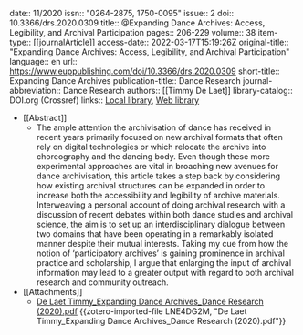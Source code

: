 date:: 11/2020
issn:: "0264-2875, 1750-0095"
issue:: 2
doi:: 10.3366/drs.2020.0309
title:: @Expanding Dance Archives: Access, Legibility, and Archival Participation
pages:: 206-229
volume:: 38
item-type:: [[journalArticle]]
access-date:: 2022-03-17T15:19:26Z
original-title:: "Expanding Dance Archives: Access, Legibility, and Archival Participation"
language:: en
url:: https://www.euppublishing.com/doi/10.3366/drs.2020.0309
short-title:: Expanding Dance Archives
publication-title:: Dance Research
journal-abbreviation:: Dance Research
authors:: [[Timmy De Laet]]
library-catalog:: DOI.org (Crossref)
links:: [Local library](zotero://select/groups/2386895/items/WD6UHNF8), [Web library](https://www.zotero.org/groups/2386895/items/WD6UHNF8)

- [[Abstract]]
	- The ample attention the archivisation of dance has received in recent years primarily focused on new archival formats that often rely on digital technologies or which relocate the archive into choreography and the dancing body. Even though these more experimental approaches are vital in broaching new avenues for dance archivisation, this article takes a step back by considering how existing archival structures can be expanded in order to increase both the accessibility and legibility of archive materials. Interweaving a personal account of doing archival research with a discussion of recent debates within both dance studies and archival science, the aim is to set up an interdisciplinary dialogue between two domains that have been operating in a remarkably isolated manner despite their mutual interests. Taking my cue from how the notion of ‘participatory archives’ is gaining prominence in archival practice and scholarship, I argue that enlarging the input of archival information may lead to a greater output with regard to both archival research and community outreach.
- [[Attachments]]
	- [De Laet Timmy_Expanding Dance Archives_Dance Research (2020).pdf](zotero://select/groups/2386895/items/LNE4DG2M) {{zotero-imported-file LNE4DG2M, "De Laet Timmy_Expanding Dance Archives_Dance Research (2020).pdf"}}